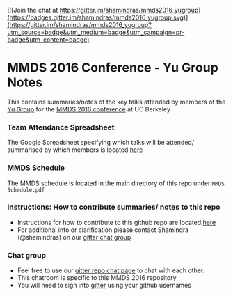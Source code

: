 [![Join the chat at https://gitter.im/shamindras/mmds2016_yugroup](https://badges.gitter.im/shamindras/mmds2016_yugroup.svg)](https://gitter.im/shamindras/mmds2016_yugroup?utm_source=badge&utm_medium=badge&utm_campaign=pr-badge&utm_content=badge)

# MMDS 2016 Conference - Yu Group Notes

This contains summaries/notes of the key talks attended by members of the
[Yu Group](http://www.stat.berkeley.edu/~yugroup/) for the [MMDS 2016 conference](https://mmds-data.org/) at UC Berkeley

### Team Attendance Spreadsheet
The Google Spreadsheet specifying which talks will be attended/ summarised
by which members is located [here](https://docs.google.com/spreadsheets/d/1jbFuQMX-wlDm9oocV9GN0kT2lN8Xlworr9UXD7Ag20Q/edit#gid=0)

### MMDS Schedule
The MMDS schedule is located in the main directory of this repo under `MMDS Schedule.pdf`

### Instructions: How to contribute summaries/ notes to this repo
- Instructions for how to contribute to this github repo are located [here](https://github.com/shamindras/mmds2016_yugroup/blob/master/CONTRIBUTING.rst)
- For additional info or clarification please contact Shamindra (@shamindras) on
our [gitter chat group](https://gitter.im/shamindras/mmds2016_yugroup)

### Chat group
- Feel free to use our [gitter repo chat page](https://gitter.im/shamindras/mmds2016_yugroup)
to chat with each other.
- This chatroom is specific to this MMDS 2016 repository
- You will need to sign into [gitter](https://gitter.im) using your github
usernames
